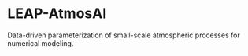 # LEAP-AtmosAI
Data-driven parameterization of small-scale atmospheric processes for numerical modeling.
